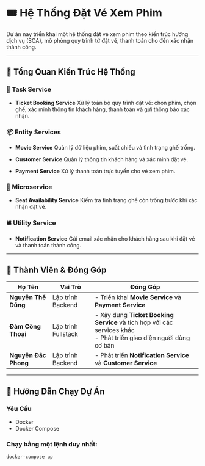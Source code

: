 
# 🎟️ Hệ Thống Đặt Vé Xem Phim

Dự án này triển khai một hệ thống đặt vé xem phim theo kiến trúc hướng dịch vụ (SOA), mô phỏng quy trình từ đặt vé, thanh toán cho đến xác nhận thành công.

---

## 🧩 Tổng Quan Kiến Trúc Hệ Thống

### 🧭 Task Service

* **Ticket Booking Service**
  Xử lý toàn bộ quy trình đặt vé: chọn phim, chọn ghế, xác minh thông tin khách hàng, thanh toán và gửi thông báo xác nhận.

### 📦 Entity Services

* **Movie Service**
  Quản lý dữ liệu phim, suất chiếu và tình trạng ghế trống.

* **Customer Service**
  Quản lý thông tin khách hàng và xác minh đặt vé.

* **Payment Service**
  Xử lý thanh toán trực tuyến cho vé xem phim.

### 🧠 Microservice

* **Seat Availability Service**
  Kiểm tra tình trạng ghế còn trống trước khi xác nhận đặt vé.

### 🛎️ Utility Service

* **Notification Service**
  Gửi email xác nhận cho khách hàng sau khi đặt vé và thanh toán thành công.

---

## 👥 Thành Viên & Đóng Góp

| Họ Tên               | Vai Trò             | Đóng Góp                                                                                                            |
| -------------------- | ------------------- |---------------------------------------------------------------------------------------------------------------------|
| **Nguyễn Thế Dũng**  | Lập trình Backend   | - Triển khai **Movie Service** và **Payment Service**                                                               |
| **Đàm Công Thoại**   | Lập trình Fullstack | - Xây dựng **Ticket Booking Service** và tích hợp với các services khác<br>- Phát triển giao diện người dùng cơ bản |
| **Nguyễn Đắc Phong** | Lập trình Backend   | - Phát triển **Notification Service** và **Customer Service**                                                        |

---

## 🚀 Hướng Dẫn Chạy Dự Án

### Yêu Cầu

* Docker
* Docker Compose

### Chạy bằng một lệnh duy nhất:

```bash
docker-compose up
```

